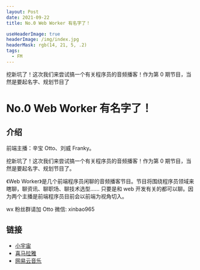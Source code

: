 ```yaml
---
layout: Post
date: 2021-09-22
title: No.0 Web Worker 有名字了！

useHeaderImage: true
headerImage: /img/index.jpg
headerMask: rgb(14, 21, 5, .2)
tags:
  - FM
---
```


挖新坑了！这次我们来尝试搞一个有关程序员的音频播客！作为第 0 期节目，当然是要起名字、规划节目了

<!-- more -->

# No.0 Web Worker 有名字了！

## 介绍

前端主播：辛宝 Otto、刘威 Franky。

挖新坑了！这次我们来尝试搞一个有关程序员的音频播客！作为第 0 期节目，当然是要起名字、规划节目了。

《Web Worker》是几个前端程序员闲聊的音频播客节目。节目将围绕程序员领域来瞎聊，聊资讯、聊职场、聊技术选型...... 只要是和 web 开发有关的都可以聊。因为两个主播是前端程序员目前会以前端为视角切入。

wx 粉丝群请加 Otto 微信: xinbao965

## 链接

- [小宇宙](https://www.xiaoyuzhoufm.com/episode/61497661e2eddc76ba3b0598)
- [喜马拉雅](https://www.ximalaya.com/keji/53240139/455462714)
- [网易云音乐](https://music.163.com/#/program?id=2492863115)
